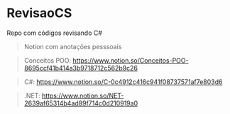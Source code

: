 # RevisaoCS
Repo com códigos revisando C#

> Notion com anotações pesssoais

> Conceitos POO: https://www.notion.so/Conceitos-POO-8695ccf41b414a3b9718712c562b9c26

> C#: https://www.notion.so/C-0c4912c416c941f08737571af7e803d6

> .NET: https://www.notion.so/NET-2639af65314b4ad89f714c0d210919a0
